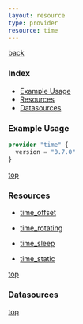 ```yaml
---
layout: resource
type: provider
resource: time
---
```


[back](../)

### Index

- [Example Usage](#example-usage)
- [Resources](#resources)
- [Datasources](#datasources)

### Example Usage

```terraform
provider "time" {
  version = "0.7.0"
}
```

[top](#index)

### Resources


- [time_offset](./r/time_offset.md)

- [time_rotating](./r/time_rotating.md)

- [time_sleep](./r/time_sleep.md)

- [time_static](./r/time_static.md)


[top](#index)

### Datasources



[top](#index)